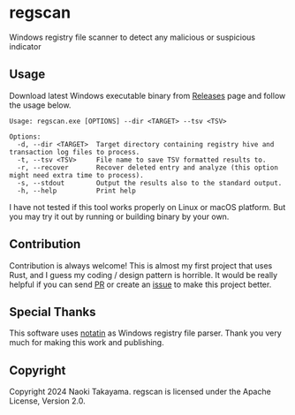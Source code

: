 # regscan

Windows registry file scanner to detect any malicious or suspicious indicator

## Usage

Download latest Windows executable binary from [Releases](https://github.com/UltraForensic/regscan/releases) page and follow the usage below.

```
Usage: regscan.exe [OPTIONS] --dir <TARGET> --tsv <TSV>

Options:
  -d, --dir <TARGET>  Target directory containing registry hive and transaction log files to process.
  -t, --tsv <TSV>     File name to save TSV formatted results to.
  -r, --recover       Recover deleted entry and analyze (this option might need extra time to process).
  -s, --stdout        Output the results also to the standard output.
  -h, --help          Print help
```

I have not tested if this tool works properly on Linux or macOS platform.
But you may try it out by running or building binary by your own.

## Contribution

Contribution is always welcome!
This is almost my first project that uses Rust, and I guess my coding / design pattern is horrible.
It would be really helpful if you can send [PR](https://github.com/UltraForensic/regscan/pulls) or create an [issue](https://github.com/UltraForensic/regscan/issues) to make this project better.

## Special Thanks

This software uses [notatin](https://github.com/strozfriedberg/notatin) as Windows registry file parser.
Thank you very much for making this work and publishing.

## Copyright

Copyright 2024 Naoki Takayama. regscan is licensed under the Apache License, Version 2.0.
